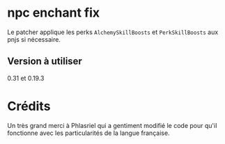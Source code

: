# npc enchant fix
Le patcher applique les perks `AlchemySkillBoosts` et `PerkSkillBoosts` aux pnjs si nécessaire.

## Version à utiliser
0.31 et 0.19.3

# Crédits
Un très grand merci à Phlasriel qui a gentiment modifié le code pour qu'il fonctionne avec les particularités de la langue française.
